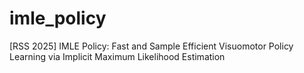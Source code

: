 # imle_policy
[RSS 2025] IMLE Policy: Fast and Sample Efficient Visuomotor Policy Learning via Implicit Maximum Likelihood Estimation
